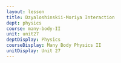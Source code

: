 ```yaml
---
layout: lesson
title: Dzyaloshinskii-Moriya Interaction
dept: physics
course: many-body-II
unit: unit27
deptDisplay: Physics
courseDisplay: Many Body Physics II
unitDisplay: Unit 27
---
```



